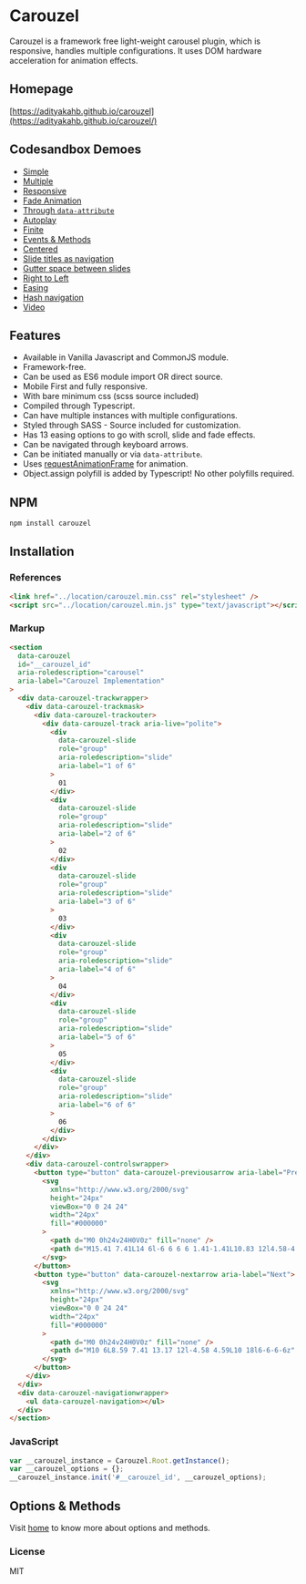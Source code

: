 # Carouzel

Carouzel is a framework free light-weight carousel plugin, which is responsive, handles multiple configurations. It uses DOM hardware acceleration for animation effects.

## Homepage

[https://adityakahb.github.io/carouzel](https://adityakahb.github.io/carouzel/)

## Codesandbox Demoes

- [Simple](https://codesandbox.io/s/carouzel-simple-jt6g6?file=/index.html)
- [Multiple](https://codesandbox.io/s/carouzel-multiple-rm53q?file=/index.html)
- [Responsive](https://codesandbox.io/s/carouzel-responsive-4o4p9?file=/index.html)
- [Fade Animation](https://codesandbox.io/s/carouzel-fading-animaton-9p9jh?file=/index.html)
- [Through `data-attribute`](https://codesandbox.io/s/carouzel-using-data-attribute-wqked?file=/index.html)
- [Autoplay](https://codesandbox.io/s/carouzel-autoplay-k4tk4?file=/index.html)
- [Finite](https://codesandbox.io/s/carouzel-finite-3sy8r?file=/index.html)
- [Events & Methods](https://codesandbox.io/s/carouzel-events-and-methods-0s52x?file=/index.html)
- [Centered](https://codesandbox.io/s/carouzel-centered-jmbr4?file=/index.html)
- [Slide titles as navigation](https://codesandbox.io/s/carouzel-slide-titles-as-dots-tykcs?file=/index.html)
- [Gutter space between slides](https://codesandbox.io/s/carouzel-gutter-space-cltvd?file=/index.html)
- [Right to Left](https://codesandbox.io/s/carouzel-right-to-left-pop1y?file=/index.html)
- [Easing](https://codesandbox.io/s/carouzel-easing-vkuxo?file=/index.html)
- [Hash navigation](https://codesandbox.io/s/carouzel-hash-navigation-wppyo?file=/index.html)
- [Video](https://codesandbox.io/s/carouzel-video-z6j56?file=/index.html)

## Features

- Available in Vanilla Javascript and CommonJS module.
- Framework-free.
- Can be used as ES6 module import OR direct source.
- Mobile First and fully responsive.
- With bare minimum css (scss source included)
- Compiled through Typescript.
- Can have multiple instances with multiple configurations.
- Styled through SASS - Source included for customization.
- Has 13 easing options to go with scroll, slide and fade effects.
- Can be navigated through keyboard arrows.
- Can be initiated manually or via `data-attribute`.
- Uses [requestAnimationFrame](https://developer.mozilla.org/en-US/docs/Web/API/window/requestAnimationFrame) for animation.
- Object.assign polyfill is added by Typescript! No other polyfills required.

## NPM

```bash
npm install carouzel
```

## Installation

### References

```html
<link href="../location/carouzel.min.css" rel="stylesheet" />
<script src="../location/carouzel.min.js" type="text/javascript"></script>
```

### Markup

```html
<section
  data-carouzel
  id="__carouzel_id"
  aria-roledescription="carousel"
  aria-label="Carouzel Implementation"
>
  <div data-carouzel-trackwrapper>
    <div data-carouzel-trackmask>
      <div data-carouzel-trackouter>
        <div data-carouzel-track aria-live="polite">
          <div
            data-carouzel-slide
            role="group"
            aria-roledescription="slide"
            aria-label="1 of 6"
          >
            01
          </div>
          <div
            data-carouzel-slide
            role="group"
            aria-roledescription="slide"
            aria-label="2 of 6"
          >
            02
          </div>
          <div
            data-carouzel-slide
            role="group"
            aria-roledescription="slide"
            aria-label="3 of 6"
          >
            03
          </div>
          <div
            data-carouzel-slide
            role="group"
            aria-roledescription="slide"
            aria-label="4 of 6"
          >
            04
          </div>
          <div
            data-carouzel-slide
            role="group"
            aria-roledescription="slide"
            aria-label="5 of 6"
          >
            05
          </div>
          <div
            data-carouzel-slide
            role="group"
            aria-roledescription="slide"
            aria-label="6 of 6"
          >
            06
          </div>
        </div>
      </div>
    </div>
    <div data-carouzel-controlswrapper>
      <button type="button" data-carouzel-previousarrow aria-label="Previous">
        <svg
          xmlns="http://www.w3.org/2000/svg"
          height="24px"
          viewBox="0 0 24 24"
          width="24px"
          fill="#000000"
        >
          <path d="M0 0h24v24H0V0z" fill="none" />
          <path d="M15.41 7.41L14 6l-6 6 6 6 1.41-1.41L10.83 12l4.58-4.59z" />
        </svg>
      </button>
      <button type="button" data-carouzel-nextarrow aria-label="Next">
        <svg
          xmlns="http://www.w3.org/2000/svg"
          height="24px"
          viewBox="0 0 24 24"
          width="24px"
          fill="#000000"
        >
          <path d="M0 0h24v24H0V0z" fill="none" />
          <path d="M10 6L8.59 7.41 13.17 12l-4.58 4.59L10 18l6-6-6-6z" />
        </svg>
      </button>
    </div>
  </div>
  <div data-carouzel-navigationwrapper>
    <ul data-carouzel-navigation></ul>
  </div>
</section>
```

### JavaScript

```javascript
var __carouzel_instance = Carouzel.Root.getInstance();
var __carouzel_options = {};
__carouzel_instance.init('#__carouzel_id', __carouzel_options);
```

## Options & Methods

Visit [home](https://adityakahb.github.io/carouzel/) to know more about options and methods.

### License

MIT
